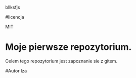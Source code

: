 
bllksfjs

#licencja

MIT

# Moje pierwsze repozytorium.

Celem tego repozytorium jest zapoznanie sie z gitem.


#Autor
Iza